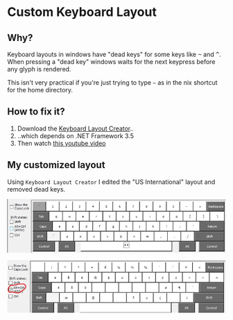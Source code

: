 # Custom Keyboard Layout

## Why?

Keyboard layouts in windows have "dead keys" for some keys like <kbd>~</kbd> and <kbd>^</kbd>. When pressing a "dead key" windows waits for the next keypress before any glyph is rendered.

This isn't very practical if you're just trying to type `~` as in the nix shortcut for the home directory.

## How to fix it?

1. Download the [Keyboard Layout Creator](https://www.microsoft.com/en-us/download/details.aspx?id=102134)..
1. ..which depends on .NET Framework 3.5
1. Then watch [this youtube video](https://www.youtube.com/watch?v=87bt7GBM02M)

## My customized layout

Using `Keyboard Layout Creator` I edited the "US International" layout and removed dead keys.

![image](img/no-shift-state.jpg)

![image](img/CtrlGr.jpg)
